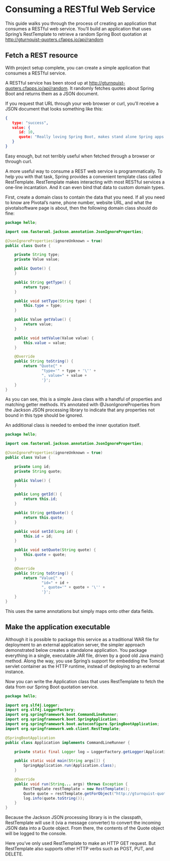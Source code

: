 # Consuming a RESTful Web Service

This guide walks you through the process of creating an application that consumes a RESTful web service.
You’ll build an application that uses Spring’s RestTemplate to retrieve a random Spring Boot quotation at http://gturnquist-quoters.cfapps.io/api/random

## Fetch a REST resource
With project setup complete, you can create a simple application that consumes a RESTful service.

A RESTful service has been stood up at http://gturnquist-quoters.cfapps.io/api/random. It randomly fetches quotes about Spring Boot and returns them as a JSON document.

If you request that URL through your web browser or curl, you’ll receive a JSON document that looks something like this:
```json
{
   type: "success",
   value: {
      id: 10,
      quote: "Really loving Spring Boot, makes stand alone Spring apps easy."
   }
}
```
Easy enough, but not terribly useful when fetched through a browser or through curl.

A more useful way to consume a REST web service is programmatically. To help you with that task, Spring provides a convenient template class called RestTemplate. RestTemplate makes interacting with most RESTful services a one-line incantation. And it can even bind that data to custom domain types.

First, create a domain class to contain the data that you need. If all you need to know are Pivotal’s name, phone number, website URL, and what the pivotalsoftware page is about, then the following domain class should do fine:
```java
package hello;

import com.fasterxml.jackson.annotation.JsonIgnoreProperties;

@JsonIgnoreProperties(ignoreUnknown = true)
public class Quote {

    private String type;
    private Value value;

    public Quote() {
    }

    public String getType() {
        return type;
    }

    public void setType(String type) {
        this.type = type;
    }

    public Value getValue() {
        return value;
    }

    public void setValue(Value value) {
        this.value = value;
    }

    @Override
    public String toString() {
        return "Quote{" +
                "type='" + type + '\'' +
                ", value=" + value +
                '}';
    }
}
```

As you can see, this is a simple Java class with a handful of properties and matching getter methods. It’s annotated with @JsonIgnoreProperties from the Jackson JSON processing library to indicate that any properties not bound in this type should be ignored.

An additional class is needed to embed the inner quotation itself.

```java
package hello;

import com.fasterxml.jackson.annotation.JsonIgnoreProperties;

@JsonIgnoreProperties(ignoreUnknown = true)
public class Value {

    private Long id;
    private String quote;

    public Value() {
    }

    public Long getId() {
        return this.id;
    }

    public String getQuote() {
        return this.quote;
    }

    public void setId(Long id) {
        this.id = id;
    }

    public void setQuote(String quote) {
        this.quote = quote;
    }

    @Override
    public String toString() {
        return "Value{" +
                "id=" + id +
                ", quote='" + quote + '\'' +
                '}';
    }
}
```
This uses the same annotations but simply maps onto other data fields.

## Make the application executable

Although it is possible to package this service as a traditional WAR file for deployment to an external application server, the simpler approach demonstrated below creates a standalone application. You package everything in a single, executable JAR file, driven by a good old Java main() method. Along the way, you use Spring’s support for embedding the Tomcat servlet container as the HTTP runtime, instead of deploying to an external instance.

Now you can write the Application class that uses RestTemplate to fetch the data from our Spring Boot quotation service.

```java
package hello;

import org.slf4j.Logger;
import org.slf4j.LoggerFactory;
import org.springframework.boot.CommandLineRunner;
import org.springframework.boot.SpringApplication;
import org.springframework.boot.autoconfigure.SpringBootApplication;
import org.springframework.web.client.RestTemplate;

@SpringBootApplication
public class Application implements CommandLineRunner {

    private static final Logger log = LoggerFactory.getLogger(Application.class);

    public static void main(String args[]) {
        SpringApplication.run(Application.class);
    }

    @Override
    public void run(String... args) throws Exception {
        RestTemplate restTemplate = new RestTemplate();
        Quote quote = restTemplate.getForObject("http://gturnquist-quoters.cfapps.io/api/random", Quote.class);
        log.info(quote.toString());
    }
}
```

Because the Jackson JSON processing library is in the classpath, RestTemplate will use it (via a message converter) to convert the incoming JSON data into a Quote object. From there, the contents of the Quote object will be logged to the console.

Here you’ve only used RestTemplate to make an HTTP GET request. But RestTemplate also supports other HTTP verbs such as POST, PUT, and DELETE.